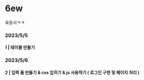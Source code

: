 # 6ew
육동서ㅋㅋ

### 2023/5/5
#### 1 | 테이블 만들기


### 2023/5/6
#### 2 | 입력 폼 만들기 & css 입히기 & js 사용하기 ( 로그인 구현 및 페이지 처리 )
